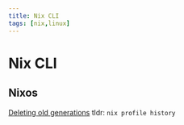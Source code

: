 ```yaml
---
title: Nix CLI
tags: [nix,linux]
---
```


# Nix CLI

## Nixos
[Deleting old generations](https://discourse.nixos.org/t/list-and-delete-nixos-generations/29637/2)
tldr: `nix profile history`
